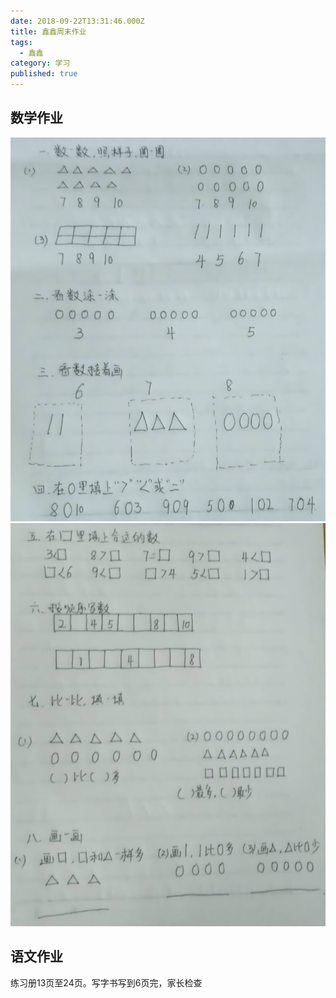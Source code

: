 ```yaml
---
date: 2018-09-22T13:31:46.000Z
title: 鑫鑫周末作业
tags:
  - 鑫鑫
category: 学习
published: true
---
```

## 数学作业
![第一页](./images/2018/bigjpg_result_ae9aec2bdcbfc002873e2e08f4bc1869_2_3_photo.png)
![第二页](./images/2018/bigjpg_result_2aea2122a3533921bbdd8f32f3ce9b9e_2_3_photo.png)
## 语文作业
练习册13页至24页。写字书写到6页完，家长检查
